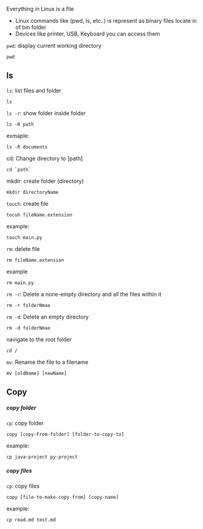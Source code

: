 Everything in Linux is a file
- Linux commands like (pwd, ls, etc..) is represent as binary files locate in of bin folder
- Devices like printer, USB, Keyboard you can access them 


`pwd`: display current working directory

```
pwd
```


## ls


`ls`: list files and folder

```
ls
```


`ls -r`: show folder inside folder 

```
ls -R path
```

exmaple:

```
ls -R documents
```


cd: Change directory to [path]

```
cd `path`
```


mkdir: create folder (directory) 

```
mkdir directoryName
```


`touch`: create file

```
tocuh fileName.extension
```

example:

```
touch main.py
```


`rm`: delete file

```
rm fileName.extension
```

example

```
rm main.py
```




`rm -r`: Delete a none-empty directory and all the files within it

```
rm -r folderNmae
```

`rm -d`: Delete an empty directory

```
rm -d folderNmae
```


navigate to the root folder

```
cd /
```


`mv`: Rename the file to a filename

```
mv [oldName] [newName]
```


## Copy

##### copy folder

`cp`: copy folder 
```
copy [copy-From-folder] [folder-to-copy-to]
```

example:

```
cp java-project py-project
```

##### copy files

`cp`: copy files 
```
copy [file-to-make-copy-from] [copy-name]
```

example:

```
cp read.md test.md
```



